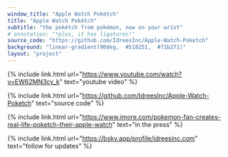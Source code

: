 ```yaml
---
window_title: "Apple Watch Pokétch"
title: "Apple Watch Pokétch"
subtitle: "the pokétch from pokémon, now on your wrist"
# annotation: "*plus, it has ligatures!"
source_code: "https://github.com/IdreesInc/Apple-Watch-Poketch"
background: "linear-gradient(90deg,  #518251,  #71b271)"
layout: "project"
---
```


{% include link.html
	url="https://www.youtube.com/watch?v=EW62MN3cy_k"
	text="youtube video"
%}

{% include link.html
	url="https://github.com/IdreesInc/Apple-Watch-Poketch"
	text="source code"
%}

{% include link.html
	url="https://www.imore.com/pokemon-fan-creates-real-life-poketch-their-apple-watch"
	text="in the press"
%}

{% include link.html
	url="https://bsky.app/profile/idreesinc.com"
	text="follow for updates"
%}
